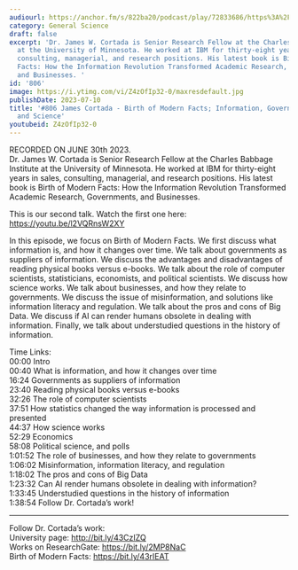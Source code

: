 ```yaml
---
audiourl: https://anchor.fm/s/822ba20/podcast/play/72833686/https%3A%2F%2Fd3ctxlq1ktw2nl.cloudfront.net%2Fstaging%2F2023-5-30%2F81f01eae-ce81-9581-bf11-e46226990f1b.m4a
category: General Science
draft: false
excerpt: 'Dr. James W. Cortada is Senior Research Fellow at the Charles Babbage Institute
  at the University of Minnesota. He worked at IBM for thirty-eight years in sales,
  consulting, managerial, and research positions. His latest book is Birth of Modern
  Facts: How the Information Revolution Transformed Academic Research, Governments,
  and Businesses. '
id: '806'
image: https://i.ytimg.com/vi/Z4zOfIp32-0/maxresdefault.jpg
publishDate: 2023-07-10
title: '#806 James Cortada - Birth of Modern Facts; Information, Government, Business,
  and Science'
youtubeid: Z4zOfIp32-0
---
```

<div class="timelinks">

RECORDED ON JUNE 30th 2023.  
Dr. James W. Cortada is Senior Research Fellow at the Charles Babbage Institute at the University of Minnesota. He worked at IBM for thirty-eight years in sales, consulting, managerial, and research positions. His latest book is Birth of Modern Facts: How the Information Revolution Transformed Academic Research, Governments, and Businesses. 

This is our second talk. Watch the first one here: https://youtu.be/l2VQRnsW2XY

In this episode, we focus on Birth of Modern Facts. We first discuss what information is, and how it changes over time. We talk about governments as suppliers of information. We discuss the advantages and disadvantages of reading physical books versus e-books. We talk about the role of computer scientists, statisticians, economists, and political scientists. We discuss how science works. We talk about businesses, and how they relate to governments. We discuss the issue of misinformation, and solutions like information literacy and regulation. We talk about the pros and cons of Big Data. We discuss if AI can render humans obsolete in dealing with information. Finally, we talk about understudied questions in the history of information.

Time Links:  
<time>00:00</time> Intro  
<time>00:40</time> What is information, and how it changes over time  
<time>16:24</time> Governments as suppliers of information  
<time>23:40</time> Reading physical books versus e-books  
<time>32:26</time> The role of computer scientists  
<time>37:51</time> How statistics changed the way information is processed and presented  
<time>44:37</time> How science works  
<time>52:29</time> Economics  
<time>58:08</time> Political science, and polls  
<time>1:01:52</time> The role of businesses, and how they relate to governments  
<time>1:06:02</time> Misinformation, information literacy, and regulation  
<time>1:18:02</time> The pros and cons of Big Data  
<time>1:23:32</time> Can AI render humans obsolete in dealing with information?  
<time>1:33:45</time> Understudied questions in the history of information  
<time>1:38:54</time> Follow Dr. Cortada’s work!

---

Follow Dr. Cortada’s work:  
University page: http://bit.ly/43CzIZQ  
Works on ResearchGate: https://bit.ly/2MP8NaC  
Birth of Modern Facts: https://bit.ly/43rIEAT
</div>


